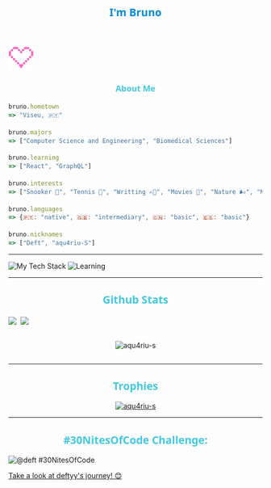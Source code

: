 <h2 style="font-family: 'Segoe UI', Tahoma, Geneva, Verdana, sans-serif; text-align:center; color:#008DDA">I'm Bruno</h2>

<div style="display:flex; justify-content:center; margin-bottom:2rem">

</div>

![alt text](icons8-pixel-heart-50.png)

<h3 status style="font-family: 'Segoe UI', Tahoma, Geneva, Verdana, sans-serif; text-align:center; color:#41C9E2">About Me</h3>

```js
bruno.hometown
=> "Viseu, 🇵🇹"

bruno.majors
=> ["Computer Science and Engineering", "Biomedical Sciences"]

bruno.learning
=> ["React", "GraphQL"]

bruno.interests
=> ["Snooker 🎱", "Tennis 🎾", "Writting ✍🏽", "Movies 🎥", "Nature 🌬️", "Music 🎶"]

bruno.languages
=> {🇵🇹: "native", 🇬🇧: "intermediary", 🇨🇳: "basic", 🇪🇸: "basic"}

bruno.nicknames
=> ["Deft", "aqu4riu-S"]
```

<hr>

<img src="https://github-readme-tech-stack.vercel.app/api/cards?lineCount=2&gap=5&line1=javascript,javascript,auto;html5,html,auto;css3,css,auto&line2=python,python,auto;postgresql,postgresql,auto;git,git,auto;github,github,auto&title=Tech%20Stack" alt="My Tech Stack" />

<img src="https://github-readme-tech-stack.vercel.app/api/cards?lineCount=1&gap=5&line1=react,react,auto;tailwindcss,tailwindcss,auto;graphql,graphql,auto&title=Currently%20Learning" alt="Learning" />

---

<h2 style="font-family: 'Segoe UI', Tahoma, Geneva, Verdana, sans-serif; text-align:center; color:#41C9E2">Github Stats</h2>

<div style="display:flex; gap:.5rem;margin-bottom:1rem">
<a href="https://github.com/anuraghazra/github-readme-stats">
  <img height=200 align="center" src="https://github-readme-stats.vercel.app/api?username=aqu4riu-S&theme=dracula&show_icons=true&bg_color=00000000&border_radius=1.5&rank_icon=github&ring_color=008DDA&title_color=008DDA&icon_color=41C9E2&border_color=ACE2E1&hide=stars,issues" />
</a>
<a href="https://github.com/anuraghazra/github-readme-stats">
  <img height=200 align="center" src="https://github-readme-stats.vercel.app/api/top-langs/?username=aqu4riu-S&layout=compact&theme=dracula&langs_count=4&border_radius=1.5&rank_icon=github&title_color=F7EEDD&border_color=F7EEDD" />
</a>
</div>

<div style="display:flex; justify-content:center">
<p><img align="center" src="https://github-readme-streak-stats.herokuapp.com/?user=aqu4riu-s&theme=nord&background=000&border=008DDA&stroke=41C9E2&ring=F7EEDD&fire=008DDA&currStreakNum=008DDA&sideNums=F7EEDD&currStreakLabel=008DDA&sideLabels=F7EEDD&dates=41C9E2" alt="aqu4riu-s" /></p>
</div>

---

<h2 style="font-family: 'Segoe UI', Tahoma, Geneva, Verdana, sans-serif; text-align:center; color:#41C9E2">Trophies</h2>

<p align="left" style="text-align:center"> <a href="https://github.com/ryo-ma/github-profile-trophy"><img src="https://github-profile-trophy.vercel.app/?username=aqu4riu-s&theme=oldie&rank=-?&margin-w=15" alt="aqu4riu-s" /></a> </p>

---

<h2 style="font-family: 'Segoe UI', Tahoma, Geneva, Verdana, sans-serif; text-align:center; color:#41C9E2">#30NitesOfCode Challenge:</h2>

![@deft #30NitesOfCode](https://www.codedex.io/api/petStatus?user=deft)

[Take a look at deftyy's journey! 😊](https://www.codedex.io/@deft/30-nites-of-code)
